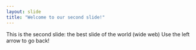 ```yaml
---
layout: slide
title: "Welcome to our second slide!"
---
```

This is the second slide: the best slide of the world (wide web)
Use the left arrow to go back!